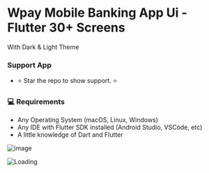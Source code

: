 # Wpay Mobile Banking App Ui - Flutter 30+ Screens
With Dark & Light Theme

### Support App

* ⭐️ Star the repo to show support. ⭐️

### 💻 Requirements

- Any Operating System (macOS, Linux, Windows)
- Any IDE with Flutter SDK installed (Android Studio, VSCode, etc)
- A little knowledge of Dart and Flutter

![image](https://github.com/talhasultan-dev/wpay-mobile-banking-ui/assets/31367048/e812c7f2-46a7-48b4-b6ac-7d68b1599c0c)

<img align="center" src = "https://profile-counter.glitch.me/wpay-mobile-banking-ui /count.svg" alt ="Loading">
